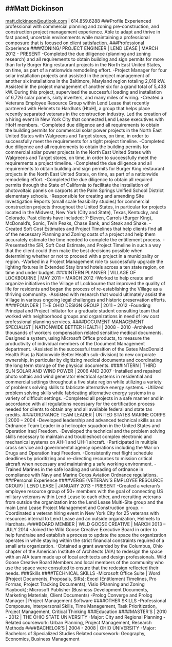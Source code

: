 ##Matt Dickinson
---
matt.dickinson@outlook.com | 614.859.6288
###Profile
Experienced professional with commercial planning and zoning pre-construction, and construction project management experience. Able to adapt and thrive in fast paced, uncertain environments while maintaining a professional composure that is focused on client satisfaction. 
###Professional Experience
####ZONING/ PROJECT ENGINEER | LEND LEASE | MARCH 2012 - PRESENT
-Completed the due diligence (planning and zoning research) and all requirements to obtain building and sign permits for more than forty Burger King restaurant projects in the North East United States, on time, as part of a nationwide remodeling effort.
-Project Manager for four solar installation projects and assisted in the project management of another six installations in the Baltimore, Maryland region totaling 2,018 kW. Assisted in the project management of another six for a grand total of 5,438 kW. During this project, supervised the successful loading and installation of 6,726 solar panels, sixty inverters, and many miles of wiring.
-Created a Veterans Employee Resource Group within Lend Lease that recently partnered with Helmets to Hardhats (HtoH), a group that helps place recently separated veterans in the construction industry. Led the creation of a hiring event in New York City that connected Lend Lease executives with HtoH members.
-Completed due diligence and all requirements to obtain the building permits for commercial solar power projects in the North East United States with Walgreens and Target stores, on time, in order to successfully meet the requirements for a tight project timeline.
-Completed due diligence and all requirements to obtain the building permits for commercial solar power projects in the North East United States with Walgreens and Target stores, on time, in order to successfully meet the requirements a project timeline.
-Completed the due diligence and all requirements to obtain building and sign permits for Burger King restaurant projects in the North East United States, on time, as part of a nationwide remodeling effort.
-Completed the due diligence to obtain all required permits through the State of California to facilitate the installation of photovoltaic panels on carports at the Palm Springs Unified School District elementary schools.
-Responsible for creating and amending Site Investigation Reports (small scale feasibility studies) for commercial construction projects throughout the United States, in particular for projects located in the Midwest, New York (City and State), Texas, Kentucky, and Colorado. Past clients have included: 7-Eleven, Carrols (Burger King), McDonald’s, Sonic, Twin Peaks, Chase Bank, and Steak and Shake. 
-Created Soft Cost Estimates and Project Timelines that help clients find all of the necessary Planning and Zoning costs of a project and help them accurately estimate the time needed to complete the entitlement process. 
-Presented the SIR, Soft Cost Estimate, and Project Timeline in such a way that the client could then make the best decisions possible when determining whether or not to proceed with a project in a municipality or region.
-Worked in a Project Management role to successfully upgrade the lighting fixtures in Extended Stay brand hotels across a ten state region, on time and under budget. 
####INTERN PLANNER | VILLAGE OF LOCKBOURNE | MAY 2011 – MARCH 2012
-Worked to help create and organize initiatives in the Village of Lockbourne that improved the quality of life for residents and began the process of re-establishing the Village as a thriving community. 
-Assisted with research that would ultimately assist the Village in various ongoing legal challenges and historic preservation efforts.
####FOUNDER | THE OHIO DESIGN GROUP | 2011 – 2012
-Founding Principal and Project Initiator for a graduate student consulting team that worked with neighborhood groups and organizations in need of low cost professional planning services.
####DOCUMENT MANAGEMENT SPECIALIST | NATIONWIDE BETTER HEALTH | 2008 – 2010
-Archived thousands of workers compensation related sensitive medical documents. Designed a system, using Microsoft Office products, to measure the productivity of individual members of the Document Management department.
-Assisted in the successful transition of the Gates MacDonald Health Plus (a Nationwide Better Health sub-division) to new corporate ownership, in particular by digitizing medical documents and coordinating the long term storage of the physical documents.
####INTERN | THIRD SUN SOLAR AND WIND POWER | 2006 AND 2007
-Installed and repaired photo voltaic and wind generator electrical systems in residential and commercial settings throughout a five state region while utilizing a variety of problems solving skills to fabricate alternative energy systems.
-Utilized problem solving skills while fabricating alternative energy systems in a variety of difficult settings.
-Completed all projects in a safe manner and in accordance with all regulations necessary for the certification process needed for clients to obtain any and all available federal and state tax credits. 
####ORDNANCE TEAM LEADER | UNITED STATES MARINE CORPS | 2000 – 2004
-Developed leadership and advanced technical skills as an Ordnance Team Leader in a helicopter squadron in the United States and Operation Iraqi Freedom. 
-Developed the technical and the problem solving skills necessary to maintain and troubleshoot complex electronic and mechanical systems on AH-1 and UH-1 aircraft.
-Participated in multiple cross service and governmental agency operations including the War on Drugs and Operation Iraqi Freedom.
-Consistently met flight schedule deadlines by prioritizing and re-directing resources to mission critical aircraft when necessary and maintaining a safe working environment.
-Trained Marines in the safe loading and unloading of ordnance in compliance with Navy and Marine Corps Aviation Ordnance regulations. 
###Personal Experience
####VERGE (VETERAN’S EMPLOYEE RESOURCE GROUP) | LEND LEASE | JANUARY 2013 - PRESENT
-Created a veteran’s employee resource group of 50+ members with the goal of connecting US military veterans within Lend Lease to each other, and recruiting veterans from outside the organization into the Lend Lease Multi-Site group and the main Lend Lease Project Management and Construction group.
-Coordinated a veteran hiring event in New York City for 25 veterans with resources internal to Lend Lease and an outside organization, Helmets to Hardhats. 
####BOARD MEMBER | WILD GOOSE CREATIVE | MARCH 2013 – JULY 2014
-Joined the Wild Goose Creative Executive Board in order to help fundraise and establish a process to update the space the organization operates in while staying within the strict financial constraints required of a small arts organization.
-Obtained a grant awarded by the Columbus, Ohio chapter of the American Institute of Architects (AIA) to redesign the space with an AIA team made up of local architects and design professionals. Wild Goose Creative Board Members and local members of the community who use the space were consulted to ensure that the redesign reflected their needs. 
###Skills 
####TECHNICAL SKILLS
-Microsoft Office Suite | Word (Project Documents, Proposals, SIRs); Excel (Entitlement Timelines, Pro Formas, Project Tracking Documents); Visio (Planning and Zoning Playbook); Microsoft Publisher (Business Development Documents, Marketing Materials, Client Documents)
-Prolog Converge and Prolog Manager | Project Management Software 
####OTHER SKILLS
-Professional Composure, Interpersonal Skills, Time Management, Task Prioritization, Project Management, Critical Thinking
###Education
####MASTER’S | 2010 - 2012 | THE OHIO STATE UNIVERSITY
-Major: City and Regional Planning
-Related coursework: Urban Planning, Project Management, Research Methods
####BACHELOR’S | 2004 - 2008 | OHIO UNIVERSITY
-Major: Bachelors of Specialized Studies
Related coursework: Geography, Economics, Business Management

